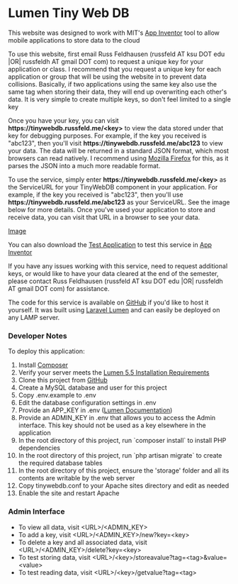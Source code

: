 <h1>Lumen Tiny Web DB</h1>

<p>This website was designed to work with MIT's <a href="http://appinventor.mit.edu/explore/">App Inventor</a> tool to allow mobile applications to store data to the cloud</p>

<p>To use this website, first email Russ Feldhausen (russfeld AT ksu DOT edu |OR| russfeldh AT gmail DOT com) to request a unique key for your application or class. I recommend that you request a unique key for each application or group that will be using the website in to prevent data collisions. Basically, if two applications using the same key also use the same tag when storing their data, they will end up overwriting each other's data. It is very simple to create multiple keys, so don't feel limited to a single key</p>

<p>Once you have your key, you can visit <b>https://tinywebdb.russfeld.me/&lt;key&gt;</b> to view the data stored under that key for debugging purposes. For example, if the key you received is "abc123", then you'll visit <b>https://tinywebdb.russfeld.me/abc123</b> to view your data. The data will be returned in a standard JSON format, which most browsers can read natively. I recommend using <a href="https://www.mozilla.org/en-US/firefox/">Mozilla Firefox</a> for this, as it parses the JSON into a much more readable format.</p>

<p>To use the service, simply enter <b>https://tinywebdb.russfeld.me/&lt;key&gt;</b> as the ServiceURL for your TinyWebDB component in your application. For example, if the key you received is "abc123", then you'll use <b>https://tinywebdb.russfeld.me/abc123</b> as your ServiceURL. See the image below for more details. Once you've used your application to store and receive data, you can visit that URL in a browser to see your data.</p>

<a href="https://tinywebdb.russfeld.me/images/tinywebdb.png">Image</a>

<p>You can also download the <a href="/files/TestApp1.aia">Test Application<a> to test this service in <a href="http://appinventor.mit.edu/explore/">App Inventor</a><p>

<p>If you have any issues working with this service, need to request additional keys, or would like to have your data cleared at the end of the semester, please contact Russ Feldhausen (russfeld AT ksu DOT edu |OR| russfeldh AT gmail DOT com) for assistance.</p>

<p>The code for this service is available on <a href="https://github.com/russfeld/lumen-tinywebdb">GitHub</a> if you'd like to host it yourself. It was built using <a href="https://lumen.laravel.com/">Laravel Lumen</a> and can easily be deployed on any LAMP server.<p>

<h3>Developer Notes</h3>

To deploy this application:

<ol>
  <li>Install <a href="https://getcomposer.org/">Composer</a></li>
  <li>Verify your server meets the <a href="https://lumen.laravel.com/docs/5.5">Lumen 5.5 Installation Requirements</a></li>
  <li>Clone this project from <a href="https://github.com/russfeld/lumen-tinywebdb">GitHub</a></li>
  <li>Create a MySQL database and user for this project</li>
  <li>Copy .env.example to .env</li>
  <li>Edit the database configuration settings in .env</li>
  <li>Provide an APP_KEY in .env (<a href="https://lumen.laravel.com/docs/5.7">Lumen Documentation</a>)</li>
  <li>Provide an ADMIN_KEY in .env that allows you to access the Admin interface. This key should not be used as a key elsewhere in the application</li>
  <li>In the root directory of this project, run `composer install` to install PHP dependencies</li>
  <li>In the root directory of this project, run `php artisan migrate` to create the required database tables</li>
  <li>In the root directory of this project, ensure the 'storage' folder and all its contents are writable by the web server</li>
  <li>Copy tinywebdb.conf to your Apache sites directory and edit as needed</li>
  <li>Enable the site and restart Apache</li>
</ol>

<h3>Admin Interface</h3>

<ul>
  <li>To view all data, visit &lt;URL&gt;/&lt;ADMIN_KEY&gt;</li>
  <li>To add a key, visit &lt;URL&gt;/&lt;ADMIN_KEY&gt;/new?key=&lt;key&gt;</li>
  <li>To delete a key and all associated data, visit &lt;URL&gt;/&lt;ADMIN_KEY&gt;/delete?key=&lt;key&gt;</li>
  <li>To test storing data, visit &lt;URL&gt;/&lt;key&gt;/storeavalue?tag=&lt;tag&gt;&amp;value=&lt;value&gt;</li>
  <li>To test reading data, visit &lt;URL&gt;/&lt;key&gt;/getvalue?tag=&lt;tag&gt;</li>
</ul>

</body>
</html>
